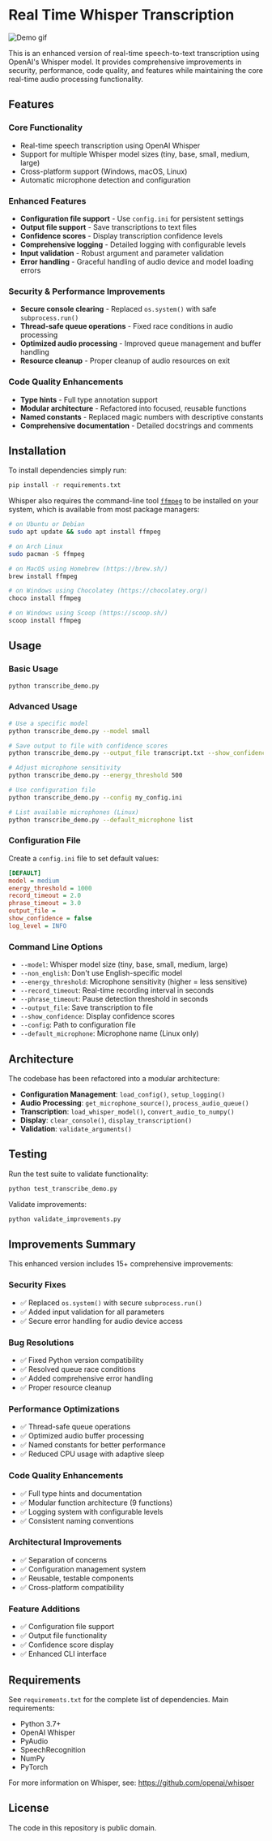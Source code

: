 # Real Time Whisper Transcription

![Demo gif](demo.gif)

This is an enhanced version of real-time speech-to-text transcription using OpenAI's Whisper model. It provides comprehensive improvements in security, performance, code quality, and features while maintaining the core real-time audio processing functionality.

## Features

### Core Functionality
- Real-time speech transcription using OpenAI Whisper
- Support for multiple Whisper model sizes (tiny, base, small, medium, large)
- Cross-platform support (Windows, macOS, Linux)
- Automatic microphone detection and configuration

### Enhanced Features
- **Configuration file support** - Use `config.ini` for persistent settings
- **Output file support** - Save transcriptions to text files
- **Confidence scores** - Display transcription confidence levels
- **Comprehensive logging** - Detailed logging with configurable levels
- **Input validation** - Robust argument and parameter validation
- **Error handling** - Graceful handling of audio device and model loading errors

### Security & Performance Improvements
- **Secure console clearing** - Replaced `os.system()` with safe `subprocess.run()`
- **Thread-safe queue operations** - Fixed race conditions in audio processing
- **Optimized audio processing** - Improved queue management and buffer handling
- **Resource cleanup** - Proper cleanup of audio resources on exit

### Code Quality Enhancements
- **Type hints** - Full type annotation support
- **Modular architecture** - Refactored into focused, reusable functions
- **Named constants** - Replaced magic numbers with descriptive constants
- **Comprehensive documentation** - Detailed docstrings and comments

## Installation

To install dependencies simply run:
```bash
pip install -r requirements.txt
```

Whisper also requires the command-line tool [`ffmpeg`](https://ffmpeg.org/) to be installed on your system, which is available from most package managers:

```bash
# on Ubuntu or Debian
sudo apt update && sudo apt install ffmpeg

# on Arch Linux
sudo pacman -S ffmpeg

# on MacOS using Homebrew (https://brew.sh/)
brew install ffmpeg

# on Windows using Chocolatey (https://chocolatey.org/)
choco install ffmpeg

# on Windows using Scoop (https://scoop.sh/)
scoop install ffmpeg
```

## Usage

### Basic Usage
```bash
python transcribe_demo.py
```

### Advanced Usage
```bash
# Use a specific model
python transcribe_demo.py --model small

# Save output to file with confidence scores
python transcribe_demo.py --output_file transcript.txt --show_confidence

# Adjust microphone sensitivity
python transcribe_demo.py --energy_threshold 500

# Use configuration file
python transcribe_demo.py --config my_config.ini

# List available microphones (Linux)
python transcribe_demo.py --default_microphone list
```

### Configuration File

Create a `config.ini` file to set default values:

```ini
[DEFAULT]
model = medium
energy_threshold = 1000
record_timeout = 2.0
phrase_timeout = 3.0
output_file = 
show_confidence = false
log_level = INFO
```

### Command Line Options

- `--model`: Whisper model size (tiny, base, small, medium, large)
- `--non_english`: Don't use English-specific model
- `--energy_threshold`: Microphone sensitivity (higher = less sensitive)
- `--record_timeout`: Real-time recording interval in seconds
- `--phrase_timeout`: Pause detection threshold in seconds
- `--output_file`: Save transcription to file
- `--show_confidence`: Display confidence scores
- `--config`: Path to configuration file
- `--default_microphone`: Microphone name (Linux only)

## Architecture

The codebase has been refactored into a modular architecture:

- **Configuration Management**: `load_config()`, `setup_logging()`
- **Audio Processing**: `get_microphone_source()`, `process_audio_queue()`
- **Transcription**: `load_whisper_model()`, `convert_audio_to_numpy()`
- **Display**: `clear_console()`, `display_transcription()`
- **Validation**: `validate_arguments()`

## Testing

Run the test suite to validate functionality:

```bash
python test_transcribe_demo.py
```

Validate improvements:

```bash
python validate_improvements.py
```

## Improvements Summary

This enhanced version includes 15+ comprehensive improvements:

### Security Fixes
- ✅ Replaced `os.system()` with secure `subprocess.run()`
- ✅ Added input validation for all parameters
- ✅ Secure error handling for audio device access

### Bug Resolutions
- ✅ Fixed Python version compatibility
- ✅ Resolved queue race conditions
- ✅ Added comprehensive error handling
- ✅ Proper resource cleanup

### Performance Optimizations
- ✅ Thread-safe queue operations
- ✅ Optimized audio buffer processing
- ✅ Named constants for better performance
- ✅ Reduced CPU usage with adaptive sleep

### Code Quality Enhancements
- ✅ Full type hints and documentation
- ✅ Modular function architecture (9 functions)
- ✅ Logging system with configurable levels
- ✅ Consistent naming conventions

### Architectural Improvements
- ✅ Separation of concerns
- ✅ Configuration management system
- ✅ Reusable, testable components
- ✅ Cross-platform compatibility

### Feature Additions
- ✅ Configuration file support
- ✅ Output file functionality
- ✅ Confidence score display
- ✅ Enhanced CLI interface

## Requirements

See `requirements.txt` for the complete list of dependencies. Main requirements:
- Python 3.7+
- OpenAI Whisper
- PyAudio
- SpeechRecognition
- NumPy
- PyTorch

For more information on Whisper, see: https://github.com/openai/whisper

## License

The code in this repository is public domain.